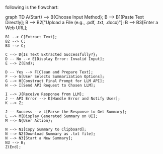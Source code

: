 
following is the flowchart:


graph TD
    A(Start) --> B{Choose Input Method};
    B --> B1[Paste Text Directly];
    B --> B2["Upload a File (e.g., .pdf, .txt, .docx)"];
    B --> B3[Enter a Web URL];

    B1 --> C[Extract Text];
    B2 --> C;
    B3 --> C;

    C --> D{Is Text Extracted Successfully?};
    D -- No --> E[Display Error: Invalid Input];
    E --> Z(End);

    D -- Yes --> F[Clean and Prepare Text];
    F --> G[User Selects Summarization Options];
    G --> H[Construct Final Prompt for LLM API];
    H --> I[Send API Request to Chosen LLM];

    I --> J{Receive Response from LLM};
    J -- API Error --> K[Handle Error and Notify User];
    K --> Z;

    J -- Success --> L[Parse the Response to Get Summary];
    L --> M[Display Generated Summary on UI];
    M --> N{User Action};

    N --> N1[Copy Summary to Clipboard];
    N --> N2[Download Summary as .txt file];
    N --> N3[Start a New Summary];
    N3 --> B;
    Z(End);
